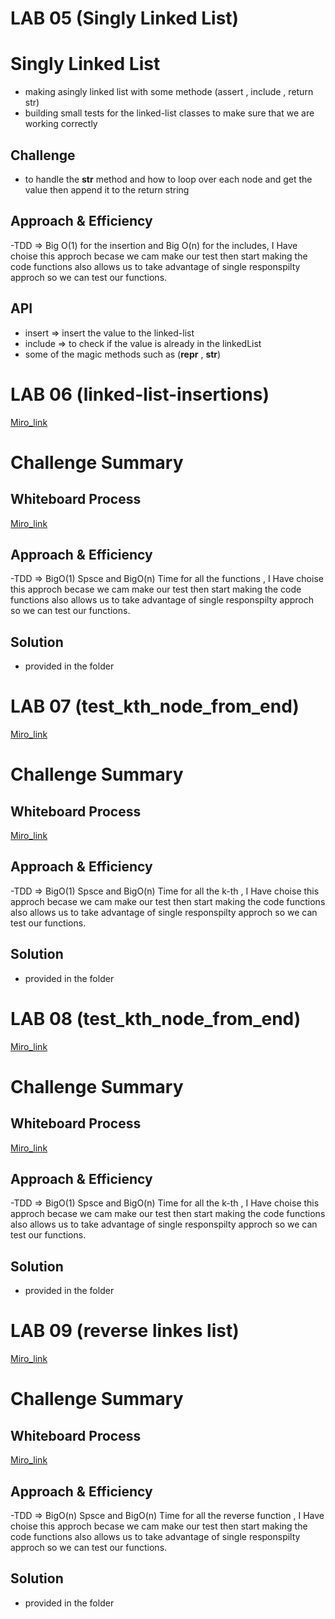 # LAB 05 (Singly Linked List)
# Singly Linked List
<!-- Short summary or background information -->
- making asingly linked list with some methode (assert , include , return str)
- building small tests for the linked-list classes to make sure that we are working correctly

## Challenge
<!-- Description of the challenge -->
- to handle the __str__ method and how to loop over each node and get the value then append it to the return string

## Approach & Efficiency
<!-- What approach did you take? Why? What is the Big O space/time for this approach? -->
-TDD => Big O(1) for the insertion and Big O(n) for the includes, I Have choise this approch becase we cam make our test then start making the code functions also allows us to take advantage of single responspilty approch so we can test our functions.

## API
<!-- Description of each method publicly available to your Linked List -->
- insert => insert the value to the linked-list
- include => to check if the value is already in the linkedList
- some of the magic methods such as (__repr__ , __str__)

# LAB 06 (linked-list-insertions)

[Miro_link](https://miro.com/app/board/o9J_l3msfqo=/)

# Challenge Summary
<!-- Adding features to the Linked List (append , insert befor , insert after )-->

## Whiteboard Process
<!-- Embedded whiteboard image -->
[Miro_link](https://miro.com/app/board/o9J_l3msfqo=/)

## Approach & Efficiency
<!-- What approach did you take? Why? What is the Big O space/time for this approach? -->
-TDD => BigO(1) Spsce and BigO(n) Time  for all the functions , I Have choise this approch becase we cam make our test then start making the code functions also allows us to take advantage of single responspilty approch so we can test our functions.

## Solution
<!-- Show how to run your code, and examples of it in action -->
- provided in the folder



# LAB 07 (test_kth_node_from_end)

[Miro_link](https://miro.com/app/board/o9J_l3msfqo=/)

# Challenge Summary
<!-- 
- making afunction inside class linked list name append and this functions takes avalue 
- append that item to the end of the linkend list
- loop to the end of the linked list using current.next thats allowes you to get the current as the last node and makes it faster )-->

## Whiteboard Process
<!-- Embedded whiteboard image -->
[Miro_link](https://miro.com/app/board/o9J_l3msfqo=/)

## Approach & Efficiency
<!-- What approach did you take? Why? What is the Big O space/time for this approach? -->
-TDD => BigO(1) Spsce and BigO(n) Time  for all the k-th , I Have choise this approch becase we cam make our test then start making the code functions also allows us to take advantage of single responspilty approch so we can test our functions.

## Solution
<!-- Show how to run your code, and examples of it in action -->
- provided in the folder


# LAB 08 (test_kth_node_from_end)

[Miro_link](https://miro.com/app/board/o9J_l3msfqo=/)

# Challenge Summary
<!-- 
- making afunction inside class linked list name append and this functions takes avalue 
- append that item to the end of the linkend list
- loop to the end of the linked list using current.next thats allowes you to get the current as the last node and makes it faster )-->

## Whiteboard Process
<!-- Embedded whiteboard image -->
[Miro_link](https://miro.com/app/board/o9J_l3msfqo=/)

## Approach & Efficiency
<!-- What approach did you take? Why? What is the Big O space/time for this approach? -->
-TDD => BigO(1) Spsce and BigO(n) Time  for all the k-th , I Have choise this approch becase we cam make our test then start making the code functions also allows us to take advantage of single responspilty approch so we can test our functions.

## Solution
<!-- Show how to run your code, and examples of it in action -->
- provided in the folder


# LAB 09 (reverse linkes list)

[Miro_link](https://miro.com/app/board/o9J_l3msfqo=/)

# Challenge Summary
<!-- 
-add afuncion that can take alinked kist then return that linked list reversed 

- making afunction inside class linked list 
- that fuction loop over the given linked list to reach the None and each time its insert current node to the new list
- make sure the linked list is not empty
)-->

## Whiteboard Process
<!-- Embedded whiteboard image -->
[Miro_link](https://miro.com/app/board/o9J_l3msfqo=/)

## Approach & Efficiency
<!-- What approach did you take? Why? What is the Big O space/time for this approach? -->
-TDD => BigO(n) Spsce and BigO(n) Time  for all the reverse function , I Have choise this approch becase we cam make our test then start making the code functions also allows us to take advantage of single responspilty approch so we can test our functions.

## Solution
<!-- Show how to run your code, and examples of it in action -->
- provided in the folder